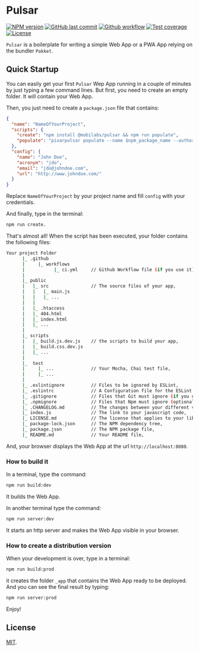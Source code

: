 # Pulsar

[![NPM version][npm-image]][npm-url]
[![GitHub last commit][commit-image]][commit-url]
[![Github workflow][ci-image]][ci-url]
[![Test coverage][coveralls-image]][coveralls-url]
[![License][license-image]](LICENSE.md)

`Pulsar` is a boilerplate for writing a simple Web App or a PWA App relying on the bundler `Pakket`.


## Quick Startup

You can easily get your first `Pulsar` Wep App running in a couple of minutes by just typing a few command lines. But first, you need to create an empty folder. It will contain your Web App.

Then, you just need to create a `package.json` file that contains:

```json
{
  "name": "NameOfYourProject",
  "scripts": {
    "create": "npm install @mobilabs/pulsar && npm run populate",
    "populate": "pixarpulsar populate --name $npm_package_name --author $npm_package_config_name --acronym $npm_package_config_acronym --email $npm_package_config_email --url $npm_package_config_url && npm install && npm run build:dev && npm run test && npm run report && npm run server:dev"
  },
  "config": {
    "name": "John Doe",
    "acronym": "jdo",
    "email": "jdo@johndoe.com",
    "url": "http://www.johndoe.com/"
  }
}
```

Replace `NameOfYourProject` by your project name and fill `config` with your credentials.

And finally, type in the terminal:

```bash
npm run create.
```

That's almost all! When the script has been executed, your folder contains the following files:

```bash
Your project Folder
      |_ .github
      |     |_ workflows
      |           |_ ci.yml     // Github Workflow file (if you use it),
      |
      |_ public
      |   |_ src                // The source files of your app,
      |   |   |_ main.js
      |   |   |_ ...
      |   |
      |   |_ .htaccess
      |   |_ 404.html
      |   |_ index.html
      |   |_ ...
      |
      |_ scripts
      |   |_ build.js.dev.js    // the scripts to build your app,
      |   |_ build.css.dev.js
      |   |_ ...
      |
      |_  test
      |     |_ ...              // Your Mocha, Chai test file,
      |     |_ ...
      |
      |_ .eslintignore          // Files to be ignored by ESLint,
      |_ .eslintrc              // A Configuration file for the ESLint linter tool (if you use it),
      |_ .gitignore             // Files that Git must ignore (if you use git),
      |_ .npmignore             // Files that Npm must ignore (optional),
      |_ .CHANGELOG.md          // The changes between your different versions,
      |_ index.js               // The link to your javascript code,
      |_ LICENSE.md             // The license that applies to your library (here MIT),
      |_ package-lock.json      // The NPM dependency tree,
      |_ package.json           // The NPM package file,
      |_ README.md              // Your README file,
```

And, your browser displays the Web App at the url `http://localhost:8080`.


### How to build it

In a terminal, type the command:

```bash
npm run build:dev
```

It builds the Web App.

In another terminal type the command:

```bash
npm run server:dev
```

It starts an http server and makes the Web App visible in your browser.


### How to create a distribution version

When your development is over, type in a terminal:

```bash
npm run build:prod
```

it creates the folder `_app` that contains the Web App ready to be deployed. And you can see the final result by typing:

```bash
npm run server:prod
```

Enjoy!


## License

[MIT](LICENSE.md).

<!--- URls -->

[npm-image]: https://img.shields.io/npm/v/@mobilabs/pulsar.svg?logo=npm&logoColor=fff&label=NPM+package
[release-image]: https://img.shields.io/github/release/jclo/pulsar.svg?include_prereleases
[commit-image]: https://img.shields.io/github/last-commit/jclo/pulsar.svg?logo=github
[ci-image]: https://github.com/jclo/pulsar/actions/workflows/ci.yml/badge.svg
[coveralls-image]: https://img.shields.io/coveralls/jclo/pulsar/master.svg?&logo=coveralls
[npm-bundle-size-image]: https://img.shields.io/bundlephobia/minzip/@mobilabs/pulsar.svg
[license-image]: https://img.shields.io/npm/l/@mobilabs/pulsar.svg

[npm-url]: https://www.npmjs.com/package/@mobilabs/pulsar
[release-url]: https://github.com/jclo/pulsar/tags
[commit-url]: https://github.com/jclo/pulsar/commits/master
[ci-url]: https://github.com/jclo/pulsar/actions/workflows/ci.yml
[coveralls-url]: https://coveralls.io/github/jclo/pulsar?branch=master
[npm-bundle-size-url]: https://img.shields.io/bundlephobia/minzip/@mobilabs/pulsar
[license-url]: http://opensource.org/licenses/MIT
